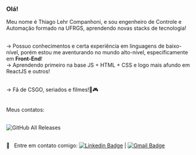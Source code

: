 ### Olá!

Meu nome é Thiago Lehr Companhoni, e sou engenheiro de Controle e Automação formado na UFRGS, aprendendo novas stacks de tecnologia!

<br/>-> Possuo conhecimentos e certa experiência em linguagens de baixo-nível, porém estou me aventurando no mundo alto-nível, especificamente em **Front-End**!
<br/>-> Aprendendo primeiro na base JS + HTML + CSS e logo mais afundo em ReactJS e outros!

<br/>-> Fã de CSGO, seriados e filmes!🍿🎮

<br/>Meus contatos:

<br/> ![GitHub All Releases](https://img.shields.io/github/downloads/thiagolehr/thiagolehr/total?color=blue&label=thiagolehr&logo=skype&style=social)

<br/> :email: &nbsp; Entre em contato comigo: [![Linkedin Badge](https://img.shields.io/badge/-ThiagoLehr-blue?style=flat-square&logo=Linkedin&logoColor=white&link=https://www.linkedin.com/in/thiagolehr/)](https://www.linkedin.com/in/thiagolehr/) 
| 
[![Gmail Badge](https://img.shields.io/badge/-thiagocompanhoni@gmail.com-c14438?style=flat-square&logo=Gmail&logoColor=white&link=mailto:thiagocompanhoni@gmail.com)](mailto:thiagocompanhoni@gmail.com)
